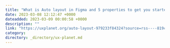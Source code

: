 ```yaml
---
title: "What is Auto layout in Figma and 5 properties to get you started."
date: 2023-03-08 12:12:47 +0000
dateadded: 2023-03-09 00:00:58 +0000
description: ""
link: "https://uxplanet.org/auto-layout-979233f84324?source=rss----819cc2aaeee0---4"
category:
directory: _directory/ux-planet.md
---
```

